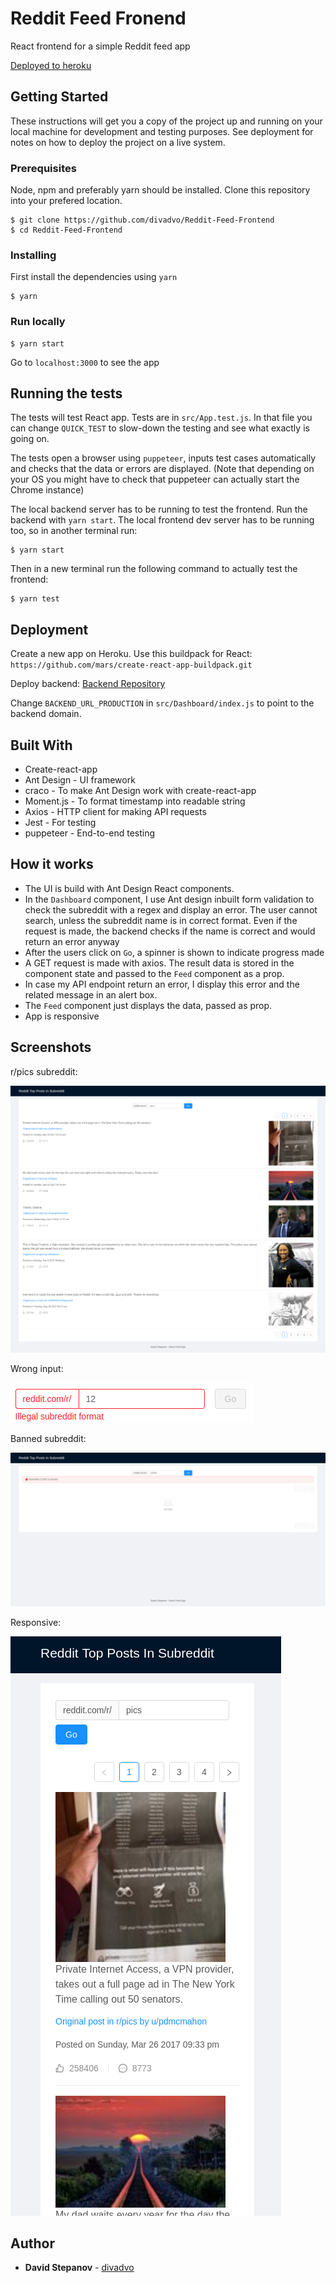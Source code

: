# Reddit Feed Fronend

React frontend for a simple Reddit feed app

[Deployed to heroku](https://reddit-feed-frontend.herokuapp.com/)

## Getting Started

These instructions will get you a copy of the project up and running on your local machine for development and testing purposes. See deployment for notes on how to deploy the project on a live system.

### Prerequisites

Node, npm and preferably yarn should be installed.
Clone this repository into your prefered location.

```
$ git clone https://github.com/divadvo/Reddit-Feed-Frontend
$ cd Reddit-Feed-Frontend
```

### Installing

First install the dependencies using `yarn`

```
$ yarn
```

### Run locally

```
$ yarn start
```

Go to `localhost:3000` to see the app

## Running the tests

The tests will test React app. Tests are in `src/App.test.js`. In that file you can change `QUICK_TEST` to slow-down the testing and see what exactly is going on.

The tests open a browser using `puppeteer`, inputs test cases automatically and checks that the data or errors are displayed.
(Note that depending on your OS you might have to check that puppeteer can actually start the Chrome instance)

The local backend server has to be running to test the frontend. Run the backend with `yarn start`.
The local frontend dev server has to be running too, so in another terminal run:

```
$ yarn start
```

Then in a new terminal run the following command to actually test the frontend:

```
$ yarn test
```

## Deployment

Create a new app on Heroku. Use this buildpack for React: `https://github.com/mars/create-react-app-buildpack.git`

Deploy backend: [Backend Repository](https://github.com/divadvo/Reddit-Feed-Backend)

Change `BACKEND_URL_PRODUCTION` in `src/Dashboard/index.js` to point to the backend domain.

## Built With

- Create-react-app
- Ant Design - UI framework
- craco - To make Ant Design work with create-react-app
- Moment.js - To format timestamp into readable string
- Axios - HTTP client for making API requests
- Jest - For testing
- puppeteer - End-to-end testing

## How it works

- The UI is build with Ant Design React components.
- In the `Dashboard` component, I use Ant design inbuilt form validation to check the subreddit with a regex and display an error. The user cannot search, unless the subreddit name is in correct format. Even if the request is made, the backend checks if the name is correct and would return an error anyway
- After the users click on `Go`, a spinner is shown to indicate progress made
- A GET request is made with axios. The result data is stored in the component state and passed to the `Feed` component as a prop.
- In case my API endpoint return an error, I display this error and the related message in an alert box.
- The `Feed` component just displays the data, passed as prop.
- App is responsive

## Screenshots

r/pics subreddit:

![Pics subreddit](screenshots/Screenshot_pics_subreddit.png)

Wrong input:

![Wrong input](screenshots/Screenshot_bad_input.png)

Banned subreddit:

![Banned subreddit](screenshots/Screenshot_banned_subreddit.png)

Responsive:

![Responsive](screenshots/Screenshot_responsive.png)

## Author

- **David Stepanov** - [divadvo](https://github.com/divadvo)
